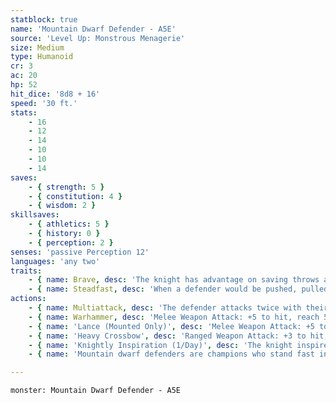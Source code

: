 ```yaml
---
statblock: true
name: 'Mountain Dwarf Defender - A5E'
source: 'Level Up: Monstrous Menagerie'
size: Medium
type: Humanoid
cr: 3
ac: 20
hp: 52
hit_dice: '8d8 + 16'
speed: '30 ft.'
stats:
    - 16
    - 12
    - 14
    - 10
    - 10
    - 14
saves:
    - { strength: 5 }
    - { constitution: 4 }
    - { wisdom: 2 }
skillsaves:
    - { athletics: 5 }
    - { history: 0 }
    - { perception: 2 }
senses: 'passive Perception 12'
languages: 'any two'
traits:
    - { name: Brave, desc: 'The knight has advantage on saving throws against being frightened.' }
    - { name: Steadfast, desc: 'When a defender would be pushed, pulled, or knocked prone, they are not knocked prone, and the distance of any push or pull is reduced by 10 feet.' }
actions:
    - { name: Multiattack, desc: 'The defender attacks twice with their warhammer.' }
    - { name: Warhammer, desc: 'Melee Weapon Attack: +5 to hit, reach 5 ft., one target. Hit: 7 (1d8 + 3) bludgeoning damage.' }
    - { name: 'Lance (Mounted Only)', desc: 'Melee Weapon Attack: +5 to hit, reach 10 ft., one target. Hit: 9 (1d12 + 3) piercing damage. If the knight moves at least 20 feet straight towards the target before the attack, they deal an extra 6 (1d12) piercing damage, and the target makes a DC 13 Strength saving throw, falling prone on a failure. This attack is made at disadvantage against targets within 5 feet.' }
    - { name: 'Heavy Crossbow', desc: 'Ranged Weapon Attack: +3 to hit, range 100/400 ft., one target. Hit: 6 (1d10 + 1) piercing damage.' }
    - { name: 'Knightly Inspiration (1/Day)', desc: 'The knight inspires creatures of their choice within 30 feet that can hear and understand them. For the next minute, inspired creatures gain an expertise die (1d4) on attack rolls and saving throws. A creature can benefit from only one Knightly Inspiration at a time, and the knight cannot target themselves.' }
    - { name: 'Mountain dwarf defenders are champions who stand fast in battle, never surrendering an inch of ground', desc: 'A line of mountain dwarf defenders offers more protection than a wall of solid stone.' }

---
```

```statblock
monster: Mountain Dwarf Defender - A5E
```
